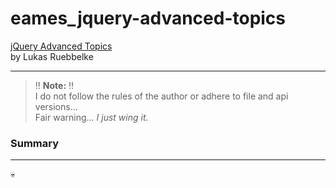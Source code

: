# eames_jquery-advanced-topics

[jQuery Advanced Topics](https://app.pluralsight.com/library/courses/jquery-adv/table-of-contents)  
by Lukas Ruebbelke 

___

> :bangbang: **Note:** :bangbang:  
> I do not follow the rules of the author or adhere to file and api versions...  
> Fair warning... _I just wing it._  


### Summary
---
:skull:
